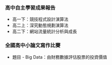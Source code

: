 ### 高中自主學習成果報告
- 高一下：競技程式設計演算法
- 高二上：深究動態規劃演算法
- 高二下：網站流量統計分析與成長
### 全國高中小論文寫作比賽
- 題目 - Big Data：由財務數據評估股票的投資價值
